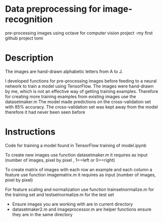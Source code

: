# Data preprocessing for image-recognition
pre-processing images using octave for computer vision project
-my first github project tomi

# Description
The images are hand-drawn alphabetic letters from A to J.

I developed functions for pre-processing images before feeding to a neural network to train a model using TensorFlow.
The images were hand-drawn by me, which is not an effective way of getting training examples. Therefore for creating more training examples from existing images use the datasetmaker.m
The model made predictions on the cross-validation set with 85% accuracy. The cross-validation set was kept away from the model therefore it had never been seen before


# Instructions
Code for training a model found in TensorFlow training of model.ipynb

To create new images use function datasetmaker.m
it requires as input (number of images, pixel by pixel , 1==left or 0==right)

To create matrix of images with each row an example and each column a feature use function imagematrix.m
it requires as input (number of images, pixel by pixel)

For feature scaling and normalization use function trainsetnormalize.m for the training set and testsetnormalize.m for the test set

* Ensure images you are working with are in current directory
* datasetmaker2.m and imageprocessor.m are helper functions ensure they are in the same directory
